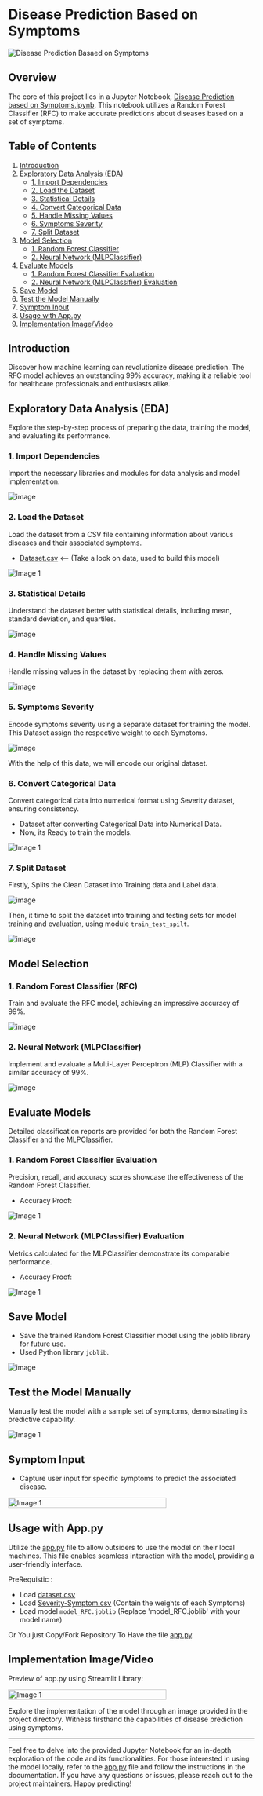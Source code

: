 # Disease Prediction Based on Symptoms

![Disease Prediction Basaed on Symptoms](https://d112y698adiu2z.cloudfront.net/photos/production/software_photos/002/584/244/datas/original.png)

## Overview

The core of this project lies in a Jupyter Notebook, [Disease Prediction based on Symptoms.ipynb](Disease_Prediction_based_on_symptoms.ipynb). This notebook utilizes a Random Forest Classifier (RFC) to make accurate predictions about diseases based on a set of symptoms.

## Table of Contents

1. [Introduction](introduction)
2. [Exploratory Data Analysis (EDA)](#eda)
   - [1. Import Dependencies](#dependencies)
   - [2. Load the Dataset](#load-dataset)
   - [3. Statistical Details](#statistical-details)
   - [4. Convert Categorical Data](#convert-categorical)
   - [5. Handle Missing Values](#handle-missing)
   - [6. Symptoms Severity](#symptoms-severity)
   - [7. Split Dataset](#split-dataset)
3. [Model Selection](#model-selection)
   - [1. Random Forest Classifier](#random-forest)
   - [2. Neural Network (MLPClassifier)](#neural-network)
4. [Evaluate Models](#evaluate-models)
   - [1. Random Forest Classifier Evaluation](#evaluate-rfc)
   - [2. Neural Network (MLPClassifier) Evaluation](#evaluate-mlpc)
5. [Save Model](#save-model)
6. [Test the Model Manually](#test-manually)
7. [Symptom Input](#symptom-input)
8. [Usage with App.py](#usage-with-app)
9. [Implementation Image/Video](#implementation-image-video)

## Introduction <a name="introduction"></a>

Discover how machine learning can revolutionize disease prediction. The RFC model achieves an outstanding 99% accuracy, making it a reliable tool for healthcare professionals and enthusiasts alike.

## Exploratory Data Analysis (EDA) <a name="eda"></a>

Explore the step-by-step process of preparing the data, training the model, and evaluating its performance.

### 1. Import Dependencies <a name="dependencies"></a>

Import the necessary libraries and modules for data analysis and model implementation.

![image](https://github.com/amMistic/Diseases-Prediction-based-on-Symptoms/assets/134824444/80e5ff54-e301-45cc-bc92-da1809e02cf8)

### 2. Load the Dataset <a name="load-dataset"></a>

Load the dataset from a CSV file containing information about various diseases and their associated symptoms.

- [Dataset.csv](Dataset/dataset.csv) <-- (Take a look on data, used to build this model)

<div style="display: flex;">
<img src="images/original dataset.png" alt="Image 1";">
</div>

### 3. Statistical Details <a name="statistical-details"></a>

Understand the dataset better with statistical details, including mean, standard deviation, and quartiles.

![image](https://github.com/amMistic/Diseases-Prediction-based-on-Symptoms/assets/134824444/aa415040-b53a-4ccf-b23d-9878927b0123)

### 4. Handle Missing Values <a name="handle-missing"></a>

Handle missing values in the dataset by replacing them with zeros.

![image](https://github.com/amMistic/Diseases-Prediction-based-on-Symptoms/assets/134824444/74807e40-e02b-41e8-9efb-25cd2802fa0b)

### 5. Symptoms Severity <a name="symptoms-severity"></a>

Encode symptoms severity using a separate dataset for training the model. This Dataset assign the respective weight to each Symptoms.

![image](https://github.com/amMistic/Diseases-Prediction-based-on-Symptoms/assets/134824444/98f06197-79d5-468c-a7f3-3c1ba836a5fc)

With the help of this data, we will encode our original dataset.

### 6. Convert Categorical Data <a name="convert-categorical"></a>

Convert categorical data into numerical format using Severity dataset, ensuring consistency.
- Dataset after converting Categorical Data into Numerical Data.
- Now, its Ready to train the models.

<div style="display: flex;">
<img src="images/Encoded dataset.png" alt="Image 1";">
</div>

### 7. Split Dataset <a name="split-dataset"></a>
Firstly, Splits the Clean Dataset into Training data and Label data.

![image](https://github.com/amMistic/Diseases-Prediction-based-on-Symptoms/assets/134824444/b4de6af9-5fe5-41ef-9a79-b6e84063067b)

Then, it time to split the dataset into training and testing sets for model training and evaluation, using module `train_test_spilt`.

![image](https://github.com/amMistic/Diseases-Prediction-based-on-Symptoms/assets/134824444/1a502900-309b-42b2-baf3-a8d593f1a739)

## Model Selection <a name="model-selection"></a>

### 1. Random Forest Classifier (RFC) <a name="random-forest"></a>

Train and evaluate the RFC model, achieving an impressive accuracy of 99%.

![image](https://github.com/amMistic/Diseases-Prediction-based-on-Symptoms/assets/134824444/ec1b10c0-ab6d-4040-a4ed-0c62045bc3af)


### 2. Neural Network (MLPClassifier) <a name="neural-network"></a>

Implement and evaluate a Multi-Layer Perceptron (MLP) Classifier with a similar accuracy of 99%.

![image](https://github.com/amMistic/Diseases-Prediction-based-on-Symptoms/assets/134824444/d72d50f3-c3bc-466a-8642-9b9c17fe8fab)

## Evaluate Models <a name="evaluate-models"></a>

Detailed classification reports are provided for both the Random Forest Classifier and the MLPClassifier.

### 1. Random Forest Classifier Evaluation <a name="evaluate-rfc"></a>

Precision, recall, and accuracy scores showcase the effectiveness of the Random Forest Classifier.
 - Accuracy Proof:
<div style="display: flex;">
<img src="images/RFC accuracy.png" alt="Image 1";">
</div>

### 2. Neural Network (MLPClassifier) Evaluation <a name="evaluate-mlpc"></a>

Metrics calculated for the MLPClassifier demonstrate its comparable performance.
- Accuracy Proof:
<div style="display: flex;">
<img src="images/MLP classifier accuracy.png" alt="Image 1";">
</div>

## Save Model <a name="save-model"></a>

- Save the trained Random Forest Classifier model using the joblib library for future use.
- Used Python library `joblib`.

![image](https://github.com/amMistic/Diseases-Prediction-based-on-Symptoms/assets/134824444/49031765-7de6-4f69-a5ba-c066f0d9a87d)

## Test the Model Manually <a name="test-manually"></a>

Manually test the model with a sample set of symptoms, demonstrating its predictive capability.

<div style="display: flex;">
<img src="images/test_ manual.png" alt="Image 1";">
</div>

## Symptom Input <a name="symptom-input"></a>

- Capture user input for specific symptoms to predict the associated disease.

<div style="display: flex;">
  <img src="images/Prediction before.png" alt="Image 1" width=80%, height=80% ;">
</div>

## Usage with App.py <a name="usage-with-app"></a>

Utilize the [app.py](app.py) file to allow outsiders to use the model on their local machines. This file enables seamless interaction with the model, providing a user-friendly interface.

PreRequistic :
- Load [dataset.csv](Dataset/dataset.csv)
- Load  [Severity-Symptom.csv](Dataset/Symptom-severity.csv) (Contain the weights of each Symptoms)
- Load model `model_RFC.joblib` (Replace 'model_RFC.joblib' with your model name)

Or You just Copy/Fork Repository To Have the file [app.py](app.py).

## Implementation Image/Video <a name="implementation-image-video"></a>
 Preview of app.py using Streamlit Library:

<div style="display: flex;">
  <img src="images/After prediction.png" alt="Image 1" width=80%, height=80% ;">
</div>

Explore the implementation of the model through an image provided in the project directory. Witness firsthand the capabilities of disease prediction using symptoms.

---

Feel free to delve into the provided Jupyter Notebook for an in-depth exploration of the code and its functionalities. For those interested in using the model locally, refer to the [app.py](app.py) file and follow the instructions in the documentation. If you have any questions or issues, please reach out to the project maintainers. Happy predicting!
